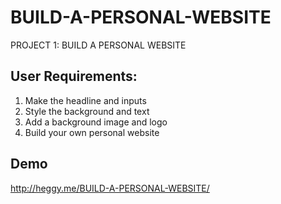 # BUILD-A-PERSONAL-WEBSITE
PROJECT 1: BUILD A PERSONAL WEBSITE

## User Requirements:
1) Make the headline and inputs
2) Style the background and text
3) Add a background image and logo
4) Build your own personal website

## Demo
http://heggy.me/BUILD-A-PERSONAL-WEBSITE/
